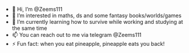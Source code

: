 - 👋 Hi, I’m @Zeems111
- 👀 I’m interested in maths, ds and some fantasy books/worlds/games
- 🌱 I’m currently learning how to survive while working
  and studying at the same time
- 📫 You can reach out to me via telegram @Zeems111
- ⚡ Fun fact: when you eat pineapple, pineapple eats you back!

<!---
Zeems111/Zeems111 is a ✨ special ✨ repository because its `README.md` (this file) appears on your GitHub profile.
You can click the Preview link to take a look at your changes.
--->
